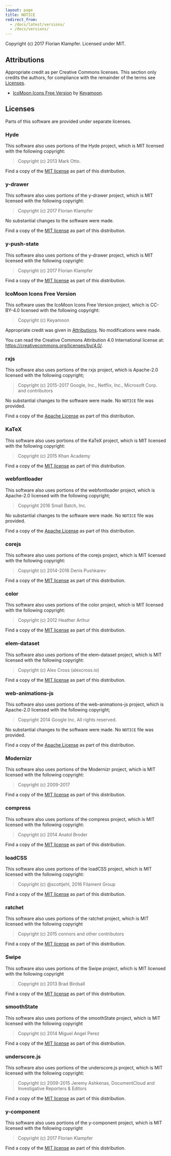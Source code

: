 ```yaml
---
layout: page
title: NOTICE
redirect_from:
  - /docs/latest/versions/
  - /docs/versions/
---
```


Copyright (c) 2017 Florian Klampfer.
Licensed under MIT.

## Attributions
Appropriate credit as per Creative Commons licenses.
This section only credits the authors, for compliance with the
remainder of the terms see [Licenses](#licenses).

* [IcoMoon Icons Free Version](https://icomoon.io/#icons-icomoon)
by [Keyamoon](http://keyamoon.com/).

## Licenses
Parts of this software are provided under separate licenses.

### Hyde
This software also uses portions of the Hyde project, which is
MIT licensed with the following copyright:

> Copyright (c) 2013 Mark Otto.

Find a copy of the [MIT license](licenses/MIT.md)
as part of this distribution.

### y-drawer
This software also uses portions of the y-drawer project, which is
MIT licensed with the following copyright:

> Copyright (c) 2017 Florian Klampfer

No substantial changes to the software were made.

Find a copy of the [MIT license](licenses/MIT.md)
as part of this distribution.

### y-push-state
This software also uses portions of the y-drawer project, which is
MIT licensed with the following copyright:

> Copyright (c) 2017 Florian Klampfer

Find a copy of the [MIT license](licenses/MIT.md)
as part of this distribution.

### IcoMoon Icons Free Version
This software uses the IcoMoon Icons Free Version project, which is
CC-BY-4.0 licensed with the following copyright:

> Copyright (c) Keyamoon

Appropriate credit was given in [Attributions](#attributions).
No modifications were made.

You can read the Creative Commons Attribution 4.0 International license at:
<https://creativecommons.org/licenses/by/4.0/>.

### rxjs
This software also uses portions of the rxjs project, which is
Apache-2.0 licensed with the following copyright;

> Copyright (c) 2015-2017 Google, Inc., Netflix, Inc., Microsoft Corp. and contributors

No substantial changes to the software were made.
No `NOTICE` file was provided.

Find a copy of the [Apache License](licenses/Apache-2.0.md)
as part of this distribution.

### KaTeX
This software also uses portions of the KaTeX project, which is
MIT licensed with the following copyright:

> Copyright (c) 2015 Khan Academy

Find a copy of the [MIT license](licenses/MIT.md)
as part of this distribution.

### webfontloader
This software also uses portions of the webfontloader project, which is
Apache-2.0 licensed with the following copyright;

> Copyright 2016 Small Batch, Inc.

No substantial changes to the software were made.
No `NOTICE` file was provided.

Find a copy of the [Apache License](licenses/Apache-2.0.md)
as part of this distribution.

### corejs
This software also uses portions of the corejs project, which is
MIT licensed with the following copyright:

> Copyright (c) 2014-2016 Denis Pushkarev

Find a copy of the [MIT license](licenses/MIT.md)
as part of this distribution.

### color
This software also uses portions of the color project, which is
MIT licensed with the following copyright:

> Copyright (c) 2012 Heather Arthur

Find a copy of the [MIT license](licenses/MIT.md)
as part of this distribution.

### elem-dataset
This software also uses portions of the elem-dataset project, which is
MIT licensed with the following copyright:

> Copyright (c) Alex Cross (alexcross.io)

Find a copy of the [MIT license](licenses/MIT.md)
as part of this distribution.

### web-animations-js
This software also uses portions of the web-animations-js project, which is
Apache-2.0 licensed with the following copyright;

> Copyright 2014 Google Inc. All rights reserved.

No substantial changes to the software were made.
No `NOTICE` file was provided.

Find a copy of the [Apache License](licenses/Apache-2.0.md)
as part of this distribution.

### Modernizr
This software also uses portions of the Modernizr project, which is
MIT licensed with the following copyright:

> Copyright (c) 2009-2017

Find a copy of the [MIT license](licenses/MIT.md)
as part of this distribution.

### compress
This software also uses portions of the compress project, which is
MIT licensed with the following copyright:

> Copyright (c) 2014 Anatol Broder

Find a copy of the [MIT license](licenses/MIT.md)
as part of this distribution.

### loadCSS
This software also uses portions of the loadCSS project, which is
MIT licensed with the following copyright:

> Copyright (c) @scottjehl, 2016 Filament Group

Find a copy of the [MIT license](licenses/MIT.md)
as part of this distribution.

### ratchet
This software also uses portions of the ratchet project,
which is MIT licensed with the following copyright

> Copyright (c) 2015 connors and other contributors

Find a copy of the [MIT license](licenses/MIT.md)
as part of this distribution.

### Swipe
This software also uses portions of the Swipe project,
which is MIT licensed with the following copyright

> Copyright (c) 2013 Brad Birdsall

Find a copy of the [MIT license](licenses/MIT.md)
as part of this distribution.

### smoothState
This software also uses portions of the smoothState project,
which is MIT licensed with the following copyright

> Copyright (c) 2014 Miguel Angel Perez

Find a copy of the [MIT license](licenses/MIT.md)
as part of this distribution.

### underscore.js
This software also uses portions of the underscore.js project, which is
MIT licensed with the following copyright:

> Copyright (c) 2009-2015 Jeremy Ashkenas, DocumentCloud and Investigative
Reporters & Editors

Find a copy of the [MIT license](licenses/MIT.md)
as part of this distribution.

### y-component
This software also uses portions of the y-component project,
which is MIT licensed with the following copyright

> Copyright (c) 2017 Florian Klampfer

Find a copy of the [MIT license](licenses/MIT.md)
as part of this distribution.

